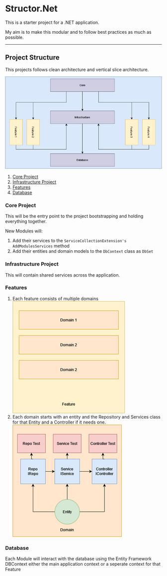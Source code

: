 # Structor.Net

This is a starter project for a .NET application. 

My aim is to make this modular and to follow best practices as much as possible. 

---

## Project Structure 
This projects follows clean architecture and vertical slice architecture. 

![ProjectStructure](ProjectStructure.png)

1. [Core Project](#core-project)
2. [Infrastructure Project](#infrastructure-project)
3. [Features](#features)
4. [Database](#database)

###  Core Project
This will be the entry point to the project bootstrapping and holding everything together. 

New Modules will: 
1. Add their services to the `ServiceCollectionExtension's AddModulesServices` method
2. Add their entities and domain models to the `DbContext` class as `DbSet`

### Infrastructure Project
This will contain shared services across the application.

### Features 
1. Each feature consists of multiple domains 
![Feature](Feature.png)
2. Each domain starts with an entity and the Repository and Services class for that Entity and a Controller if it needs one.
![Domain](Domain.png)

### Database
Each Module will interact with the database using the Entity Framework DBContext either the main application context or a seperate context for that Feature
